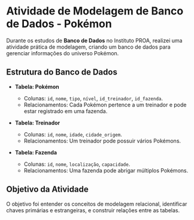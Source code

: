 # Atividade de Modelagem de Banco de Dados - Pokémon

Durante os estudos de **Banco de Dados** no Instituto PROA, realizei uma atividade prática de modelagem, criando um banco de dados para gerenciar informações do universo Pokémon. 
## Estrutura do Banco de Dados

- **Tabela: Pokémon**  
  - Colunas: `id`, `nome`, `tipo`, `nível`, `id_treinador`, `id_fazenda`.  
  - Relacionamentos: Cada Pokémon pertence a um treinador e pode estar registrado em uma fazenda.

- **Tabela: Treinador**  
  - Colunas: `id`, `nome`, `idade`, `cidade_origem`.  
  - Relacionamentos: Um treinador pode possuir vários Pokémons.

- **Tabela: Fazenda**  
  - Colunas: `id`, `nome`, `localização`, `capacidade`.  
  - Relacionamentos: Uma fazenda pode abrigar múltiplos Pokémons.

## Objetivo da Atividade

O objetivo foi entender os conceitos de modelagem relacional, identificar chaves primárias e estrangeiras, e construir relações entre as tabelas. 
